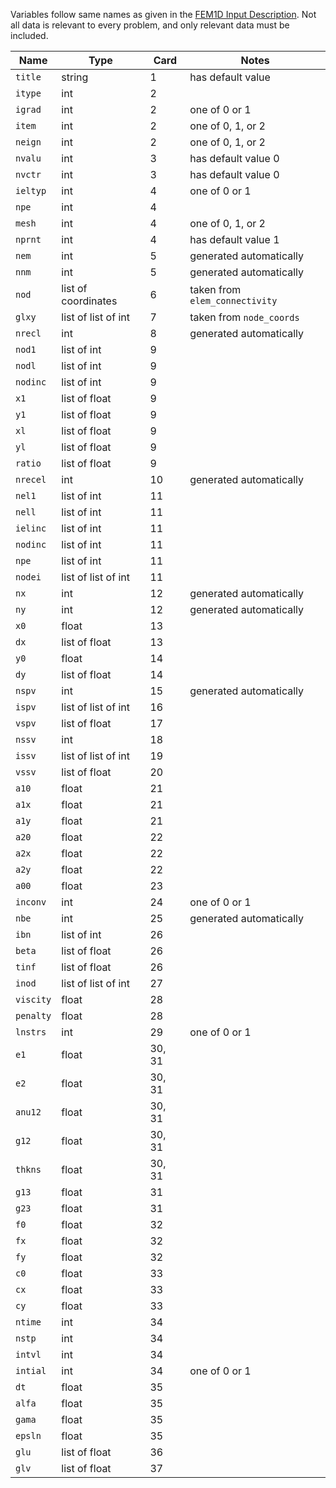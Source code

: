 Variables follow same names as given in the [FEM1D Input Description](https://highered.mheducation.com/sites/dl/free/0072466855/225647/InputdescrFEM1D.pdf). Not all data is relevant to every problem, and only relevant data must be included.

| Name | Type | Card | Notes |
|------|------|------|-------|
| `title` | string | 1 | has default value |
| `itype` | int | 2 | |
| `igrad` | int | 2 | one of 0 or 1 |
| `item` | int | 2 | one of 0, 1, or 2 |
| `neign` | int | 2 | one of 0, 1, or 2 |
| `nvalu` | int | 3 | has default value 0 |
| `nvctr` | int | 3 | has default value 0 |
| `ieltyp` | int | 4 | one of 0 or 1 |
| `npe` | int | 4 | |
| `mesh` | int | 4 | one of 0, 1, or 2 |
| `nprnt` | int | 4 | has default value 1 |
| `nem` | int | 5 | generated automatically |
| `nnm` | int | 5 | generated automatically |
| `nod` | list of coordinates | 6 | taken from `elem_connectivity` |
| `glxy` | list of list of int | 7 | taken from `node_coords` |
| `nrecl` | int | 8 | generated automatically |
| `nod1` | list of int | 9 | |
| `nodl` | list of int | 9 | |
| `nodinc` | list of int | 9 | |
| `x1 ` | list of float | 9 | |
| `y1` | list of float | 9 | |
| `xl` | list of float | 9 | |
| `yl` | list of float | 9 | |
| `ratio` | list of float | 9 | |
| `nrecel` | int | 10 | generated automatically |
| `nel1` | list of int | 11 | |
| `nell` | list of int | 11 | |
| `ielinc` | list of int | 11 | |
| `nodinc` | list of int | 11 | |
| `npe` | list of int | 11 | |
| `nodei` | list of list of int | 11 | |
| `nx` | int | 12 | generated automatically |
| `ny` | int | 12 | generated automatically |
| `x0` | float | 13 | |
| `dx` | list of float | 13 | |
| `y0` | float | 14 | |
| `dy` | list of float | 14 | |
| `nspv` | int | 15 | generated automatically |
| `ispv` | list of list of int | 16 | |
| `vspv` | list of float | 17 | |
| `nssv` | int | 18 | |
| `issv` | list of list of int | 19 | |
| `vssv` | list of float | 20 | |
| `a10` | float | 21 | |
| `a1x` | float | 21 | |
| `a1y` | float | 21 | |
| `a20` | float | 22 | |
| `a2x` | float | 22 | |
| `a2y` | float | 22 | |
| `a00` | float | 23 | |
| `inconv` | int | 24 | one of 0 or 1 |
| `nbe` | int | 25 | generated automatically |
| `ibn` | list of int | 26 | |
| `beta` | list of float | 26 | |
| `tinf` | list of float | 26 | |
| `inod` | list of list of int | 27 | |
| `viscity` | float | 28 | |
| `penalty` | float | 28 | |
| `lnstrs` | int | 29 | one of 0 or 1 |
| `e1` | float | 30, 31 | |
| `e2` | float | 30, 31 | |
| `anu12` | float | 30, 31 | |
| `g12` | float | 30, 31 | |
| `thkns` | float | 30, 31 | |
| `g13` | float | 31 | |
| `g23` | float | 31 | |
| `f0` | float | 32 | |
| `fx` | float | 32 | |
| `fy` | float | 32 | |
| `c0` | float | 33 | |
| `cx` | float | 33 | |
| `cy` | float | 33 | |
| `ntime` | int | 34 | |
| `nstp` | int | 34 | |
| `intvl` | int | 34 | |
| `intial` | int | 34 | one of 0 or 1 |
| `dt` | float | 35 | |
| `alfa` | float | 35 | |
| `gama` | float | 35 | |
| `epsln` | float | 35 | |
| `glu` | list of float | 36 | |
| `glv` | list of float | 37 | |
